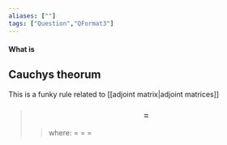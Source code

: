 ```yaml
---
aliases: [""]
tags: ["Question","QFormat3"]
---
```


#### What is
## Cauchys theorum
This is a funky rule related to [[adjoint matrix|adjoint matrices]]

> ### $$  = $$ 
>> where:
>> $=$ 
>> $=$
>> $=$
